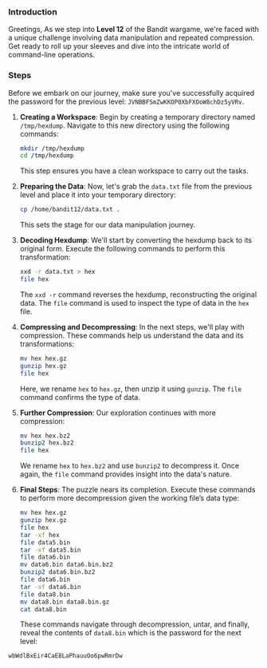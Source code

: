 ### Introduction

Greetings, As we step into **Level 12** of the Bandit wargame, we're faced with a unique challenge involving data manipulation and repeated compression. Get ready to roll up your sleeves and dive into the intricate world of command-line operations.

### **Steps**

Before we embark on our journey, make sure you've successfully acquired the password for the previous level: `JVNBBFSmZwKKOP0XbFXOoW8chDz5yVRv`.

1. **Creating a Workspace**: Begin by creating a temporary directory named `/tmp/hexdump`. Navigate to this new directory using the following commands:
    
    ```bash
    mkdir /tmp/hexdump
    cd /tmp/hexdump
    ```
    
    This step ensures you have a clean workspace to carry out the tasks.
    
2. **Preparing the Data**: Now, let's grab the `data.txt` file from the previous level and place it into your temporary directory:
    
    ```bash
    cp /home/bandit12/data.txt .
    ```
    
    This sets the stage for our data manipulation journey.
    
3. **Decoding Hexdump**: We'll start by converting the hexdump back to its original form. Execute the following commands to perform this transformation:
    
    ```bash
    xxd -r data.txt > hex
    file hex
    ```
    
    The `xxd -r` command reverses the hexdump, reconstructing the original data. The `file` command is used to inspect the type of data in the `hex` file.
    
4. **Compressing and Decompressing**: In the next steps, we'll play with compression. These commands help us understand the data and its transformations:
    
    ```bash
    mv hex hex.gz
    gunzip hex.gz
    file hex
    ```
    
    Here, we rename `hex` to `hex.gz`, then unzip it using `gunzip`. The `file` command confirms the type of data.
    
5. **Further Compression**: Our exploration continues with more compression:
    
    ```bash
    mv hex hex.bz2
    bunzip2 hex.bz2
    file hex
    ```
    
    We rename `hex` to `hex.bz2` and use `bunzip2` to decompress it. Once again, the `file` command provides insight into the data's nature.
    
6. **Final Steps**: The puzzle nears its completion. Execute these commands to perform more decompression given the working file’s data type:
    
    ```bash
    mv hex hex.gz
    gunzip hex.gz
    file hex
    tar -xf hex
    file data5.bin
    tar -xf data5.bin
    file data6.bin
    mv data6.bin data6.bin.bz2
    bunzip2 data6.bin.bz2
    file data6.bin
    tar -xf data6.bin
    file data8.bin
    mv data8.bin data8.bin.gz
    cat data8.bin
    
    ```
    
    These commands navigate through decompression, untar, and finally, reveal the contents of `data8.bin` which is the password for the next level:
    

```
wbWdlBxEir4CaE8LaPhauuOo6pwRmrDw
```
